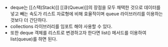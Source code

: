 -  deque는 [[스택(Stack)]] [[큐(Queue)]]의 장점을 모두 채택한 것으로 데이터를 넣고 빼는 속도가 리스트 자료형에 비해 효율적이며 queue 라이브러리를 이용하는 것보다 더 간단하다.
- collections 라이브러리를 임포트 해야 사용할 수 있다.
- 또한 deque 객체를 리스트로 변경하고자 한다면 list() 메서드를 이용하여 list(queue)를 하면 된다.